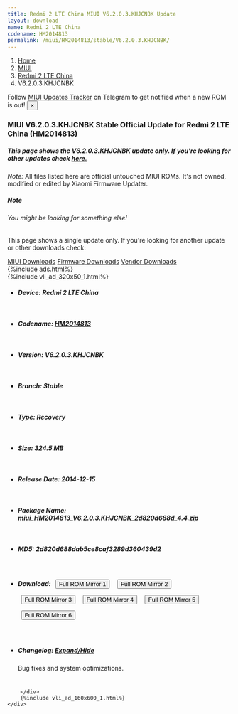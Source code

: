 ```yaml
---
title: Redmi 2 LTE China MIUI V6.2.0.3.KHJCNBK Update
layout: download
name: Redmi 2 LTE China
codename: HM2014813
permalink: /miui/HM2014813/stable/V6.2.0.3.KHJCNBK/
---
```

<nav aria-label="breadcrumb">
    <ol class="breadcrumb">
        <li class="breadcrumb-item"><a href="/">Home</a></li>
        <li class="breadcrumb-item"><a href="/miui/">MIUI</a></li>
        <li class="breadcrumb-item"><a href="/miui/HM2014813/">Redmi 2 LTE China</a></li>
        <li class="breadcrumb-item active" aria-current="page">V6.2.0.3.KHJCNBK</li>
    </ol>
</nav>
<div class="alert alert-primary alert-dismissible fade show" role="alert">
    Follow <a href="https://t.me/MIUIUpdatesTracker" class="alert-link">MIUI Updates Tracker</a> on Telegram to get
    notified when a new ROM is out!
    <button type="button" class="close" data-dismiss="alert" aria-label="Close">
        <span aria-hidden="true">&times;</span>
    </button>
</div>
<div class="col-12 mx-auto">
    <h3 class="title bg-light p-2 rounded">MIUI V6.2.0.3.KHJCNBK Stable Official Update for Redmi 2 LTE China (HM2014813)</h3>
    <h5>This page shows the V6.2.0.3.KHJCNBK update only. If you're looking for other updates check
        <a href="/miui/HM2014813/">here.</a></h5>
    <p><i>Note: </i>All files listed here are official untouched MIUI ROMs.
        It's not owned, modified or edited by Xiaomi Firmware Updater.</p>
    <div class="card">
        <div class="card-body">
            <h5 class="card-title">Note</h5>
            <h6 class="card-subtitle mb-2 text-muted">You might be looking for something else!</h6>
            <p class="card-text">This page shows a single update only.
                If you're looking for another update or other downloads check:</p>
            <a href="/miui/" class="card-link">MIUI Downloads</a>
            <a href="/firmware/" class="card-link">Firmware Downloads</a>
            <a href="/vendor/" class="card-link">Vendor Downloads</a>
        </div>
    </div>
    {%include ads.html%}
    <div class="row justify-content-center">
        <div class="col-10" id="downloads">
                    <div class="card card-body">
            {%include vli_ad_320x50_1.html%}
            <ul class="list-unstyled">
                <li style="padding-bottom: 10px;">
                    <h5><b>Device: </b>Redmi 2 LTE China</h5>
                </li>
                <li style="padding-bottom: 10px;">
                    <h5><b>Codename: </b> <a href="/miui/HM2014813/" target="_blank">HM2014813</a> </h5>
                </li>
                <li style="padding-bottom: 10px;">
                    <h5><b>Version: </b>V6.2.0.3.KHJCNBK</h5>
                </li>
                <li style="padding-bottom: 10px;">
                    <h5><b>Branch: </b>Stable</h5>
                </li>
                <li style="padding-bottom: 10px;">
                    <h5><b>Type: </b>Recovery</h5>
                </li>
                <li style="padding-bottom: 10px;">
                    <h5><b>Size: </b>324.5 MB</h5>
                </li>
                <li style="padding-bottom: 10px;">
                    <h5><b>Release Date: </b>2014-12-15</h5>
                </li>
                <li style="padding-bottom: 10px;">
                    <h5><b>Package Name: </b><span id="filename" class="text-dark">miui_HM2014813_V6.2.0.3.KHJCNBK_2d820d688d_4.4.zip</span></h5>
                </li>
                <li style="padding-bottom: 10px;">
                    <h5><b>MD5: </b><span id="md5" class="text-muted">2d820d688dab5ce8caf3289d360439d2</span></h5>
                </li>
                <li style="padding-bottom: 10px;">
                    <h5><b>Download: </b> <button type="button" id="download" class="btn btn-primary" style="margin: 7px;" onclick="window.open('https://cdn-ota.azureedge.net/V6.2.0.3.KHJCNBK/miui_HM2014813_V6.2.0.3.KHJCNBK_2d820d688d_4.4.zip', '_blank');"><i class="fa fa-download"></i> Full ROM Mirror 1</button> <button type="button" id="download" class="btn btn-primary" style="margin: 7px;" onclick="window.open('https://cdnorg.d.miui.com/V6.2.0.3.KHJCNBK/miui_HM2014813_V6.2.0.3.KHJCNBK_2d820d688d_4.4.zip', '_blank');"><i class="fa fa-download"></i> Full ROM Mirror 2</button> <button type="button" id="download" class="btn btn-primary" style="margin: 7px;" onclick="window.open('https://bkt-sgp-miui-ota-update-alisgp.oss-ap-southeast-1.aliyuncs.com/V6.2.0.3.KHJCNBK/miui_HM2014813_V6.2.0.3.KHJCNBK_2d820d688d_4.4.zip', '_blank');"><i class="fa fa-download"></i> Full ROM Mirror 3</button> <button type="button" id="download" class="btn btn-primary" style="margin: 7px;" onclick="window.open('https://bn.d.miui.com/V6.2.0.3.KHJCNBK/miui_HM2014813_V6.2.0.3.KHJCNBK_2d820d688d_4.4.zip', '_blank');"><i class="fa fa-download"></i> Full ROM Mirror 4</button> <button type="button" id="download" class="btn btn-primary" style="margin: 7px;" onclick="window.open('https://bigota.d.miui.com/V6.2.0.3.KHJCNBK/miui_HM2014813_V6.2.0.3.KHJCNBK_2d820d688d_4.4.zip', '_blank');"><i class="fa fa-download"></i> Full ROM Mirror 5</button> <button type="button" id="download" class="btn btn-primary" style="margin: 7px;" onclick="window.open('https://hugeota.d.miui.com/V6.2.0.3.KHJCNBK/miui_HM2014813_V6.2.0.3.KHJCNBK_2d820d688d_4.4.zip', '_blank');"><i class="fa fa-download"></i> Full ROM Mirror 6</button></h5>
                </li>
                <li style="padding-bottom: 10px;">
                    <h5><b>Changelog: </b><a href="#HM2014813_1_changelog" data-toggle="collapse" role="button"
                            aria-expanded="false" aria-controls="HM2014813_1_changelog"> <i class="fa fa-arrow-down"
                                aria-hidden="true"></i> Expand/Hide</a></h5>
                    <div class="collapse" id="HM2014813_1_changelog">
                        <p id="changelog_text">Bug fixes and system optimizations.</p>
                    </div>
                </li>
            </ul>
        </div>

        </div>
        {%include vli_ad_160x600_1.html%}
    </div>
</div>
